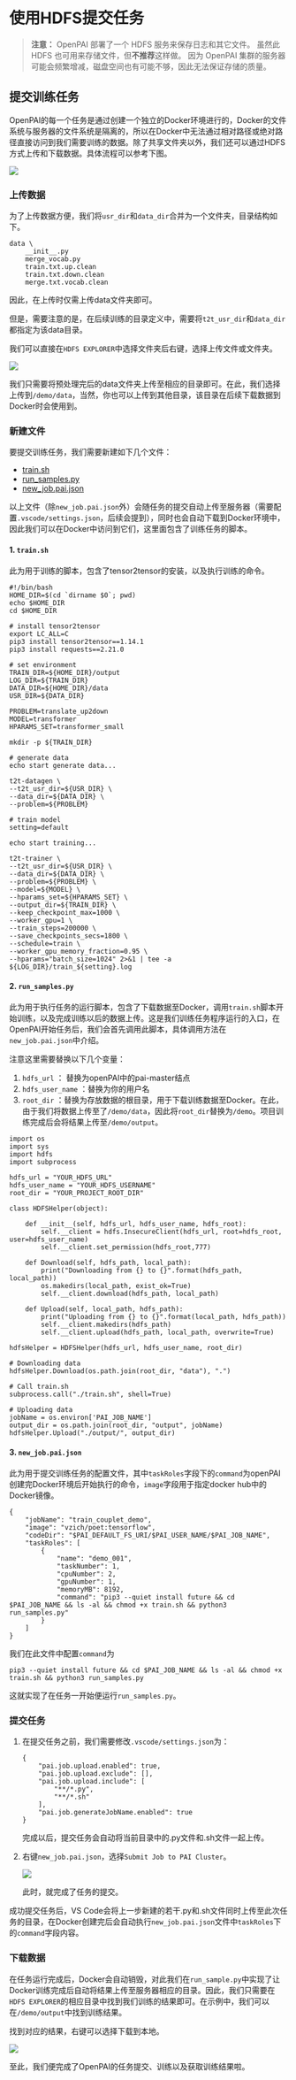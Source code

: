 # 使用HDFS提交任务

> **注意：** OpenPAI 部署了一个 HDFS 服务来保存日志和其它文件。 虽然此 HDFS 也可用来存储文件，但**不推荐**这样做。 因为 OpenPAI 集群的服务器可能会频繁增减，磁盘空间也有可能不够，因此无法保证存储的质量。


## 提交训练任务

OpenPAI的每一个任务是通过创建一个独立的Docker环境进行的，Docker的文件系统与服务器的文件系统是隔离的，所以在Docker中无法通过相对路径或绝对路径直接访问到我们需要训练的数据。除了共享文件夹以外，我们还可以通过HDFS方式上传和下载数据。具体流程可以参考下图。

![](./img/openPAIFramework.jpg)


### 上传数据

为了上传数据方便，我们将`usr_dir`和`data_dir`合并为一个文件夹，目录结构如下。

```
data \
    __init__.py
    merge_vocab.py
    train.txt.up.clean
    train.txt.down.clean
    merge.txt.vocab.clean
```
因此，在上传时仅需上传data文件夹即可。

但是，需要注意的是，在后续训练的目录定义中，需要将`t2t_usr_dir`和`data_dir`都指定为该data目录。


我们可以直接在`HDFS EXPLORER`中选择文件夹后右键，选择上传文件或文件夹。

![](./img/uploadFile.png)

我们只需要将预处理完后的data文件夹上传至相应的目录即可。在此，我们选择上传到`/demo/data`，当然，你也可以上传到其他目录，该目录在后续下载数据到Docker时会使用到。



### 新建文件
要提交训练任务，我们需要新建如下几个文件：
* [train.sh](./src/train_on_pai/train.sh)
* [run_samples.py](./src/train_on_pai/run_samples.py)
* [new_job.pai.json](./src/train_on_pai/new_job.pai.json)


以上文件（除`new_job.pai.json`外）会随任务的提交自动上传至服务器（需要配置`.vscode/settings.json`，后续会提到），同时也会自动下载到Docker环境中，因此我们可以在Docker中访问到它们，这里面包含了训练任务的脚本。

#### 1. `train.sh`

此为用于训练的脚本，包含了tensor2tensor的安装，以及执行训练的命令。

```
#!/bin/bash
HOME_DIR=$(cd `dirname $0`; pwd)
echo $HOME_DIR
cd $HOME_DIR
    
# install tensor2tensor
export LC_ALL=C
pip3 install tensor2tensor==1.14.1
pip3 install requests==2.21.0

# set environment
TRAIN_DIR=${HOME_DIR}/output
LOG_DIR=${TRAIN_DIR}
DATA_DIR=${HOME_DIR}/data
USR_DIR=${DATA_DIR}

PROBLEM=translate_up2down
MODEL=transformer
HPARAMS_SET=transformer_small

mkdir -p ${TRAIN_DIR}

# generate data
echo start generate data...

t2t-datagen \
--t2t_usr_dir=${USR_DIR} \
--data_dir=${DATA_DIR} \
--problem=${PROBLEM}

# train model
setting=default

echo start training...

t2t-trainer \
--t2t_usr_dir=${USR_DIR} \
--data_dir=${DATA_DIR} \
--problem=${PROBLEM} \
--model=${MODEL} \
--hparams_set=${HPARAMS_SET} \
--output_dir=${TRAIN_DIR} \
--keep_checkpoint_max=1000 \
--worker_gpu=1 \
--train_steps=200000 \
--save_checkpoints_secs=1800 \
--schedule=train \
--worker_gpu_memory_fraction=0.95 \
--hparams="batch_size=1024" 2>&1 | tee -a ${LOG_DIR}/train_${setting}.log

```

#### 2. `run_samples.py` 

   此为用于执行任务的运行脚本，包含了下载数据至Docker，调用`train.sh`脚本开始训练，以及完成训练以后的数据上传。这是我们训练任务程序运行的入口，在OpenPAI开始任务后，我们会首先调用此脚本，具体调用方法在`new_job.pai.json`中介绍。
   
   注意这里需要替换以下几个变量：
1. `hdfs_url` ： 替换为openPAI中的pai-master结点
2. `hdfs_user_name` ：替换为你的用户名
3. `root_dir` ：替换为存放数据的根目录，用于下载训练数据至Docker。在此，由于我们将数据上传至了`/demo/data`，因此将`root_dir`替换为`/demo`。项目训练完成后会将结果上传至`/demo/output`。

```
import os
import sys
import hdfs
import subprocess

hdfs_url = "YOUR_HDFS_URL" 
hdfs_user_name = "YOUR_HDFS_USERNAME"
root_dir = "YOUR_PROJECT_ROOT_DIR"

class HDFSHelper(object):

    def __init__(self, hdfs_url, hdfs_user_name, hdfs_root):
        self.__client = hdfs.InsecureClient(hdfs_url, root=hdfs_root, user=hdfs_user_name)
        self.__client.set_permission(hdfs_root,777)

    def Download(self, hdfs_path, local_path):
        print("Downloading from {} to {}".format(hdfs_path, local_path))
        os.makedirs(local_path, exist_ok=True)
        self.__client.download(hdfs_path, local_path)

    def Upload(self, local_path, hdfs_path):
        print("Uploading from {} to {}".format(local_path, hdfs_path))
        self.__client.makedirs(hdfs_path)
        self.__client.upload(hdfs_path, local_path, overwrite=True)

hdfsHelper = HDFSHelper(hdfs_url, hdfs_user_name, root_dir)

# Downloading data
hdfsHelper.Download(os.path.join(root_dir, "data"), ".")

# Call train.sh
subprocess.call("./train.sh", shell=True)

# Uploading data
jobName = os.environ['PAI_JOB_NAME']
output_dir = os.path.join(root_dir, "output", jobName)
hdfsHelper.Upload("./output/", output_dir)
```


#### 3. `new_job.pai.json`
此为用于提交训练任务的配置文件，其中`taskRoles`字段下的`command`为openPAI创建完Docker环境后开始执行的命令，`image`字段用于指定docker hub中的Docker镜像。

```
{
    "jobName": "train_couplet_demo",
    "image": "vzich/poet:tensorflow",
    "codeDir": "$PAI_DEFAULT_FS_URI/$PAI_USER_NAME/$PAI_JOB_NAME",
    "taskRoles": [
        {
            "name": "demo_001",
            "taskNumber": 1,
            "cpuNumber": 2,
            "gpuNumber": 1,
            "memoryMB": 8192,
            "command": "pip3 --quiet install future && cd $PAI_JOB_NAME && ls -al && chmod +x train.sh && python3 run_samples.py"
        }
    ]
}
```

我们在此文件中配置`command`为
```
pip3 --quiet install future && cd $PAI_JOB_NAME && ls -al && chmod +x train.sh && python3 run_samples.py
```
这就实现了在任务一开始便运行`run_samples.py`。



### 提交任务
1. 在提交任务之前，我们需要修改`.vscode/settings.json`为：

    ```
    {
        "pai.job.upload.enabled": true,
        "pai.job.upload.exclude": [],
        "pai.job.upload.include": [
            "**/*.py",
            "**/*.sh"
        ],
        "pai.job.generateJobName.enabled": true
    }
    ```
    完成以后，提交任务会自动将当前目录中的.py文件和.sh文件一起上传。

2. 右键`new_job.pai.json`，选择`Submit Job to PAI Cluster`。

    ![](./img/submitJob.png)

    此时，就完成了任务的提交。

成功提交任务后，VS Code会将上一步新建的若干.py和.sh文件同时上传至此次任务的目录，在Docker创建完后会自动执行`new_job.pai.json`文件中`taskRoles`下的`command`字段内容。


### 下载数据

在任务运行完成后，Docker会自动销毁，对此我们在`run_sample.py`中实现了让Docker训练完成后自动将结果上传至服务器相应的目录。因此，我们只需要在`HDFS EXPLORER`的相应目录中找到我们训练的结果即可。在示例中，我们可以在`/demo/output`中找到训练结果。

找到对应的结果，右键可以选择下载到本地。

![](./img/downloadData.png)

至此，我们便完成了OpenPAI的任务提交、训练以及获取训练结果啦。